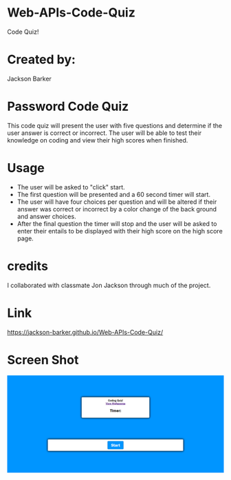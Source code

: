 # Web-APIs-Code-Quiz

Code Quiz!

# Created by:

Jackson Barker

# Password Code Quiz

This code quiz will present the user with five questions and determine if the user answer is correct or incorrect. The user will be able to test their knowledge on coding and view their high scores when finished.

# Usage

- The user will be asked to "click" start.
- The first question will be presented and a 60 second timer will start.
- The user will have four choices per question and will be altered if their answer was correct or incorrect by a color change of the back ground and answer choices. 
- After the final question the timer will stop and the user will be asked to enter their entails to be displayed with their high score on the high score page. 

# credits 

I collaborated with classmate Jon Jackson through much of the project.

# Link

https://jackson-barker.github.io/Web-APIs-Code-Quiz/

# Screen Shot 

![Code Quiz SS](./codequizSS.png)
